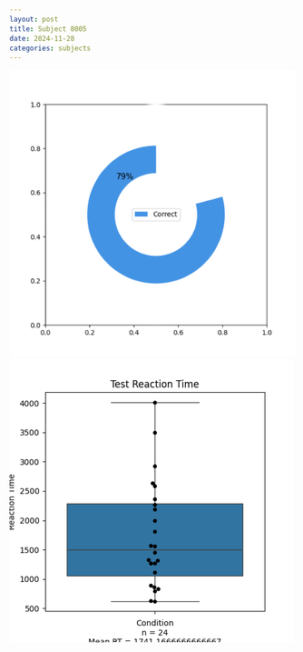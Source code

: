 ```yaml
---
layout: post
title: Subject 8005
date: 2024-11-28
categories: subjects
---
```


![](data/8005/run-13/8005_FN_acc_test.png)
![](data/8005/run-13/8005_FN_rt.png)
